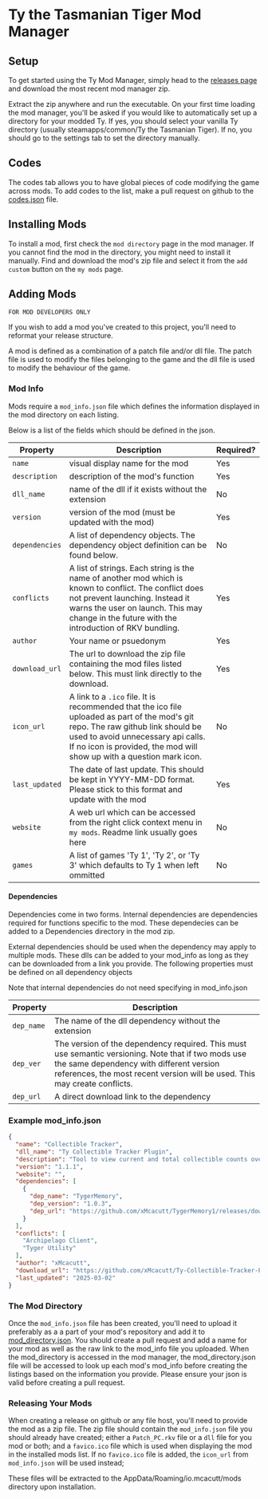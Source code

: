 # Ty the Tasmanian Tiger Mod Manager

## Setup

To get started using the Ty Mod Manager, simply head to the [releases page](http://github.com/xMcacutt/ty1_mod_manager/releases) and download the most recent mod manager zip.

Extract the zip anywhere and run the executable. On your first time loading the mod manager, you'll be asked if you would like to automatically set up a directory for your modded Ty. If yes, you should select your vanilla Ty directory (usually steamapps/common/Ty the Tasmanian Tiger). If no, you should go to the settings tab to set the directory manually.

## Codes

The codes tab allows you to have global pieces of code modifying the game across mods. To add codes to the list, make a pull request on github to the [codes.json](http://github.com/xMcacutt/ty1_mod_manager/blob/master/resource/codes.json) file.

## Installing Mods

To install a mod, first check the `mod directory` page in the mod manager. If you cannot find the mod in the directory, you might need to install it manually. Find and download the mod's zip file and select it from the `add custom` button on the `my mods` page.

## Adding Mods

`FOR MOD DEVELOPERS ONLY`

If you wish to add a mod you've created to this project, you'll need to reformat your release structure.

A mod is defined as a combination of a patch file and/or dll file. The patch file is used to modify the files belonging to the game and the dll file is used to modify the behaviour of the game. 

### Mod Info

Mods require a `mod_info.json` file which defines the information displayed in the mod directory on each listing.

Below is a list of the fields which should be defined in the json.

| Property       | Description                                                                                                                                                                                                                                     | Required? |
| -------------- | ----------------------------------------------------------------------------------------------------------------------------------------------------------------------------------------------------------------------------------------------- | --------- |
| `name`         | visual display name for the mod                                                                                                                                                                                                                 | Yes       |
| `description`  | description of the mod's function                                                                                                                                                                                                               | Yes       |
| `dll_name`     | name of the dll if it exists without the extension                                                                                                                                                                                              | No        |
| `version`      | version of the mod (must be updated with the mod)                                                                                                                                                                                               | Yes       |
| `dependencies` | A list of dependency objects. The dependency object definition can be found below.                                                                                                                                                              | No        |
| `conflicts`    | A list of strings. Each string is the name of another mod which is known to conflict. The conflict does not prevent launching. Instead it warns the user on launch. This may change in the future with the introduction of RKV bundling.        | Yes       |
| `author`       | Your name or psuedonym                                                                                                                                                                                                                          | Yes       |
| `download_url` | The url to download the zip file containing the mod files listed below. This must link directly to the download.                                                                                                                                | Yes       |
| `icon_url`     | A link to a `.ico` file. It is recommended that the ico file uploaded as part of the mod's git repo. The raw github link should be used to avoid unnecessary api calls. If no icon is provided, the mod will show up with a question mark icon. | No        |
| `last_updated` | The date of last update. This should be kept in YYYY-MM-DD format. Please stick to this format and update with the mod                                                                                                                          | Yes       |
| `website`      | A web url which can be accessed from the right click context menu in `my mods`. Readme link usually goes here                                                                                                                                   | No        |
| `games`        | A list of games 'Ty 1', 'Ty 2', or 'Ty 3' which defaults to Ty 1 when left ommitted                                                                                                                                                             | No        |

#### Dependencies

Dependencies come in two forms. Internal dependencies are dependencies required for functions specific to the mod. These dependecies can be added to a Dependencies directory in the mod zip.

External dependencies should be used when the dependency may apply to multiple mods. These dlls can be added to your mod_info as long as they can be downloaded from a link you provide. The following properties must be defined on all dependency objects

Note that internal dependencies do not need specifying in mod_info.json

| Property   | Description                                                                                                                                                                                                                  |
| ---------- | ---------------------------------------------------------------------------------------------------------------------------------------------------------------------------------------------------------------------------- |
| `dep_name` | The name of the dll dependency without the extension                                                                                                                                                                         |
| `dep_ver`  | The version of the dependency required. This must use semantic versioning. Note that if two mods use the same dependency with different version references, the most recent version will be used. This may create conflicts. |
| `dep_url`  | A direct download link to the dependency                                                                                                                                                                                     |

### Example mod_info.json

```json
{
  "name": "Collectible Tracker",
  "dll_name": "Ty Collectible Tracker Plugin",
  "description": "Tool to view current and total collectible counts overlaid onto the game.",
  "version": "1.1.1",
  "website": "",
  "dependencies": [
    {
      "dep_name": "TygerMemory",
      "dep_version": "1.0.3",
      "dep_url": "https://github.com/xMcacutt/TygerMemory1/releases/download/1.0.3/TygerMemory.dll"
    }
  ],
  "conflicts": [
    "Archipelago Client",
    "Tyger Utility"
  ],
  "author": "xMcacutt",
  "download_url": "https://github.com/xMcacutt/Ty-Collectible-Tracker-Plugin/releases/latest/Ty.Collectible.Tracker.Plugin.zip",
  "last_updated": "2025-03-02"
}
```

### The Mod Directory

Once the `mod_info.json` file has been created, you'll need to upload it preferably as a a part of your mod's repository and add it to [mod_directory.json](http://github.com/xMcacutt/ty1_mod_manager/blob/master/mod_directory.json). You should create a pull request and add a name for your mod as well as the raw link to the mod_info file you uploaded. When the mod_directory is accessed in the mod manager, the mod_directory.json file will be accessed to look up each mod's mod_info before creating the listings based on the information you provide. Please ensure your json is valid before creating a pull request.

### Releasing Your Mods

When creating a release on github or any file host, you'll need to provide the mod as a zip file. The zip file should contain the `mod_info.json` file you should already have created; either a `Patch_PC.rkv` file or a `dll` file for you mod or both; and a `favico.ico` file which is used when displaying the mod in the installed mods list. If no `favico.ico` file is added, the `icon_url` from `mod_info.json` will be used instead;

These files will be extracted to the AppData/Roaming/io.mcacutt/mods directory upon installation.


